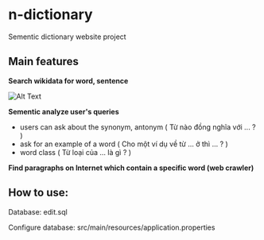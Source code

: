 # n-dictionary
Sementic dictionary website project 

## Main features

**Search wikidata for word, sentence**

![Alt Text](http://i.imgur.com/Cz9rEKK.gif)

**Sementic analyze user's queries**

- users can ask about the synonym, antonym ( Từ nào đồng nghĩa với ... ? )
- ask for an example of a word ( Cho một ví dụ về từ ... ở thì ... ? )
- word class ( Từ loại của ... là gì ? )


  
**Find paragraphs on Internet which contain a specific word (web crawler)**

## How to use:

Database: edit.sql

Configure database: src/main/resources/application.properties
